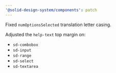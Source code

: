 ```yaml
---
'@solid-design-system/components': patch
---
```


Fixed `numOptionsSelected` translation letter casing.

Adjusted the `help-text` top margin on:
- `sd-combobox`
- `sd-input`
- `sd-range`
- `sd-select`
- `sd-textarea`
